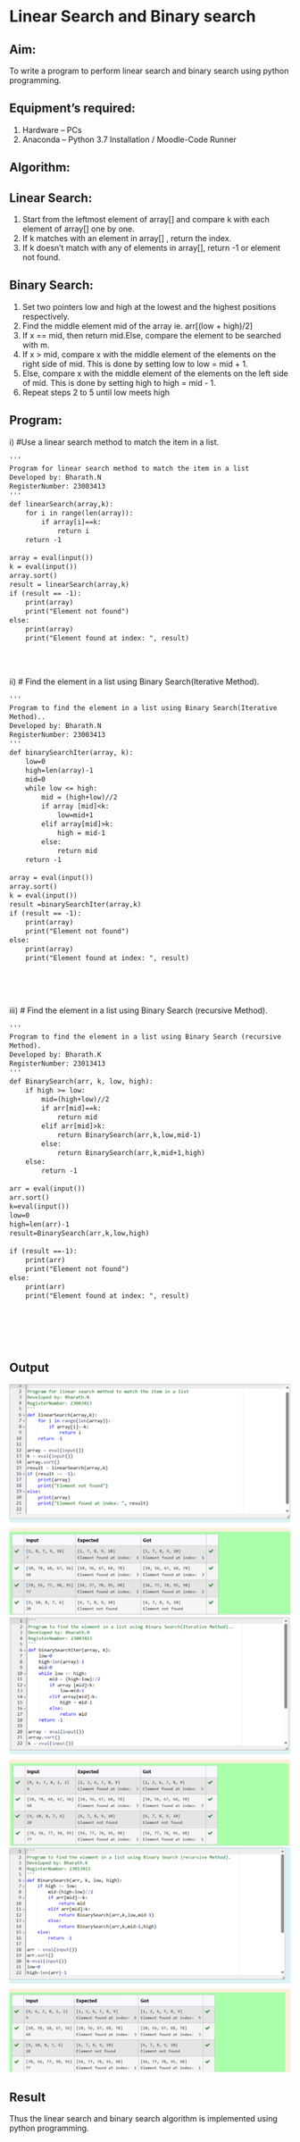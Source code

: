 # Linear Search and Binary search
## Aim:
To write a program to perform linear search and binary search using python programming.
## Equipment’s required:
1.	Hardware – PCs
2.	Anaconda – Python 3.7 Installation / Moodle-Code Runner
## Algorithm:
## Linear Search:
1.	Start from the leftmost element of array[] and compare k with each element of array[] one by one.
2.	If k matches with an element in array[] , return the index.
3.	If k doesn’t match with any of elements in array[], return -1 or element not found.
## Binary Search:
1.	Set two pointers low and high at the lowest and the highest positions respectively.
2.	Find the middle element mid of the array ie. arr[(low + high)/2]
3.	If x == mid, then return mid.Else, compare the element to be searched with m.
4.	If x > mid, compare x with the middle element of the elements on the right side of mid. This is done by setting low to low = mid + 1.
5.	Else, compare x with the middle element of the elements on the left side of mid. This is done by setting high to high = mid - 1.
6.	Repeat steps 2 to 5 until low meets high
## Program:
i)	#Use a linear search method to match the item in a list.
```
''' 
Program for linear search method to match the item in a list
Developed by: Bharath.N
RegisterNumber: 23003413
'''
def linearSearch(array,k):
    for i in range(len(array)):
        if array[i]==k:
            return i
    return -1
    
array = eval(input())
k = eval(input())
array.sort()
result = linearSearch(array,k)
if (result == -1):
    print(array)
    print("Element not found")
else:
    print(array)
    print("Element found at index: ", result)




```
ii)	# Find the element in a list using Binary Search(Iterative Method).
```
''' 
Program to find the element in a list using Binary Search(Iterative Method)..
Developed by: Bharath.N
RegisterNumber: 23003413
'''
def binarySearchIter(array, k):
    low=0
    high=len(array)-1
    mid=0
    while low <= high:
        mid = (high+low)//2
        if array [mid]<k:
            low=mid+1
        elif array[mid]>k:
            high = mid-1
        else:
            return mid
    return -1
    
array = eval(input())
array.sort()
k = eval(input())
result =binarySearchIter(array,k)
if (result == -1):
    print(array)
    print("Element not found")
else:
    print(array)
    print("Element found at index: ", result)





```
iii)	# Find the element in a list using Binary Search (recursive Method).
```
''' 
Program to find the element in a list using Binary Search (recursive Method).
Developed by: Bharath.K
RegisterNumber: 23013413
'''
def BinarySearch(arr, k, low, high):
    if high >= low:
        mid=(high+low)//2
        if arr[mid]==k:
            return mid
        elif arr[mid]>k:
            return BinarySearch(arr,k,low,mid-1)
        else:
            return BinarySearch(arr,k,mid+1,high)
    else:
        return -1
    
arr = eval(input())
arr.sort()
k=eval(input())
low=0
high=len(arr)-1
result=BinarySearch(arr,k,low,high)

if (result ==-1):
    print(arr)
    print("Element not found")
else:
    print(arr)
    print("Element found at index: ", result)






```
## Output
![output](/output1.png)
![output](/output2.png)
![output](/output3.png)





## Result
Thus the linear search and binary search algorithm is implemented using python programming.